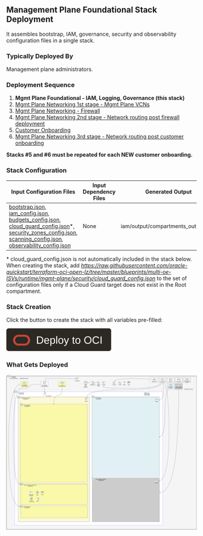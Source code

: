 ## Management Plane Foundational Stack Deployment

It assembles bootstrap, IAM, governance, security and observability configuration files in a single stack. 

### Typically Deployed By

Management plane administrators.

### Deployment Sequence

1. **Mgmt Plane Foundational - IAM, Logging, Governance (this stack)**
2. [Mgmt Plane Networking 1st stage - Mgmt Plane VCNs](./MPLANE-NETWORKING.md#stage1)
3. [Mgmt Plane Networking - Firewall](./MPLANE-FIREWALL.md)
4. [Mgmt Plane Networking 2nd stage - Network routing post firewall deployment](./MPLANE-NETWORKING.md#stage2)
5. [Customer Onboarding](./CUSTOMER-ONBOARDING.md)
6. [Mgmt Plane Networking 3rd stage - Network routing post customer onboarding](./MPLANE-NETWORKING.md#stage3)

**Stacks #5 and #6 must be repeated for each NEW customer onboarding.**

### Stack Configuration

Input Configuration Files | Input Dependency Files | Generated Output
--------------------------|------------------------|------------------
[bootstrap.json](../../runtime/mgmt-plane/bootstrap/bootstrap.json), [iam_config.json](../../runtime/mgmt-plane/iam/iam_config.json), [budgets_config.json](../../runtime/mgmt-plane/governance/budgets_config.json), [cloud_guard_config.json](../../runtime/mgmt-plane/security/cloud_guard_config.json)\*, [security_zones_config.json](../../runtime/mgmt-plane/security/security_zones_config.json), [scanning_config.json](../../runtime/mgmt-plane/security/scanning_config.json), [observability_config.json](../../runtime/mgmt-plane/observability/observability_config.json) | None | iam/output/compartments_output.json

\* cloud_guard_config.json is not automatically included in the stack below. When creating the stack, add *https://raw.githubusercontent.com/oracle-quickstart/terraform-oci-open-lz/tree/master/blueprints/multi-oe-ISVs/runtime/mgmt-plane/security/cloud_guard_config.json* to the set of configuration files only if a Cloud Guard target does not exist in the Root compartment.

### Stack Creation

Click the button to create the stack with all variables pre-filled:

[![Deploy_To_OCI](../../../../commons/images/DeployToOCI.svg)](https://cloud.oracle.com/resourcemanager/stacks/create?zipUrl=https://github.com/oci-landing-zones/terraform-oci-modules-orchestrator/archive/refs/heads/main.zip&zipUrlVariables={"input_config_files_urls":"https://raw.githubusercontent.com/oracle-quickstart/terraform-oci-open-lz/tree/master/blueprints/multi-oe-ISVs/runtime/mgmt-plane/bootstrap/bootstrap.json,https://raw.githubusercontent.com/oracle-quickstart/terraform-oci-open-lz/tree/master/blueprints/multi-oe-ISVs/runtime/mgmt-plane/iam/iam_config.json,https://raw.githubusercontent.com/oracle-quickstart/terraform-oci-open-lz/tree/master/blueprints/multi-oe-ISVs/runtime/mgmt-plane/governance/budgets_config.json,https://raw.githubusercontent.com/oracle-quickstart/terraform-oci-open-lz/tree/master/blueprints/multi-oe-ISVs/runtime/mgmt-plane/observability/observability_config.json,https://raw.githubusercontent.com/oracle-quickstart/terraform-oci-open-lz/tree/master/blueprints/multi-oe-ISVs/runtime/mgmt-plane/security/scanning_config.json,https://raw.githubusercontent.com/oracle-quickstart/terraform-oci-open-lz/tree/master/blueprints/multi-oe-ISVs/runtime/mgmt-plane/security/security_zones_config.json","url_dependency_source_oci_bucket":"isv-terraform-runtime-bucket","url_dependency_source":"ocibucket","save_output":true,"oci_object_prefix":"iam/output"})

### What Gets Deployed

![isv-pod-architecture-mgmt-plane-foundational](../images/foundational.png)